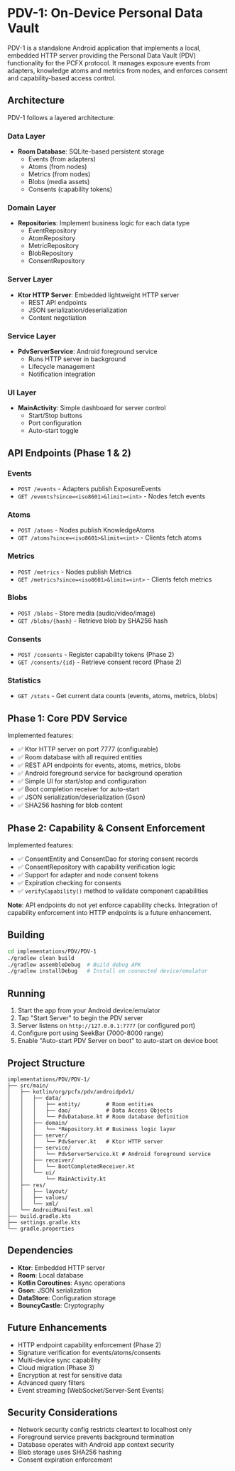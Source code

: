# PDV-1: On-Device Personal Data Vault

PDV-1 is a standalone Android application that implements a local, embedded HTTP server providing the Personal Data Vault (PDV) functionality for the PCFX protocol. It manages exposure events from adapters, knowledge atoms and metrics from nodes, and enforces consent and capability-based access control.

## Architecture

PDV-1 follows a layered architecture:

### Data Layer
- **Room Database**: SQLite-based persistent storage
  - Events (from adapters)
  - Atoms (from nodes)
  - Metrics (from nodes)
  - Blobs (media assets)
  - Consents (capability tokens)

### Domain Layer
- **Repositories**: Implement business logic for each data type
  - EventRepository
  - AtomRepository
  - MetricRepository
  - BlobRepository
  - ConsentRepository

### Server Layer
- **Ktor HTTP Server**: Embedded lightweight HTTP server
  - REST API endpoints
  - JSON serialization/deserialization
  - Content negotiation

### Service Layer
- **PdvServerService**: Android foreground service
  - Runs HTTP server in background
  - Lifecycle management
  - Notification integration

### UI Layer
- **MainActivity**: Simple dashboard for server control
  - Start/Stop buttons
  - Port configuration
  - Auto-start toggle

## API Endpoints (Phase 1 & 2)

### Events
- `POST /events` - Adapters publish ExposureEvents
- `GET /events?since=<iso8601>&limit=<int>` - Nodes fetch events

### Atoms
- `POST /atoms` - Nodes publish KnowledgeAtoms
- `GET /atoms?since=<iso8601>&limit=<int>` - Clients fetch atoms

### Metrics
- `POST /metrics` - Nodes publish Metrics
- `GET /metrics?since=<iso8601>&limit=<int>` - Clients fetch metrics

### Blobs
- `POST /blobs` - Store media (audio/video/image)
- `GET /blobs/{hash}` - Retrieve blob by SHA256 hash

### Consents
- `POST /consents` - Register capability tokens (Phase 2)
- `GET /consents/{id}` - Retrieve consent record (Phase 2)

### Statistics
- `GET /stats` - Get current data counts (events, atoms, metrics, blobs)

## Phase 1: Core PDV Service

Implemented features:
- ✅ Ktor HTTP server on port 7777 (configurable)
- ✅ Room database with all required entities
- ✅ REST API endpoints for events, atoms, metrics, blobs
- ✅ Android foreground service for background operation
- ✅ Simple UI for start/stop and configuration
- ✅ Boot completion receiver for auto-start
- ✅ JSON serialization/deserialization (Gson)
- ✅ SHA256 hashing for blob content

## Phase 2: Capability & Consent Enforcement

Implemented features:
- ✅ ConsentEntity and ConsentDao for storing consent records
- ✅ ConsentRepository with capability verification logic
- ✅ Support for adapter and node consent tokens
- ✅ Expiration checking for consents
- ✅ `verifyCapability()` method to validate component capabilities

**Note**: API endpoints do not yet enforce capability checks. Integration of capability enforcement into HTTP endpoints is a future enhancement.

## Building

```bash
cd implementations/PDV/PDV-1
./gradlew clean build
./gradlew assembleDebug  # Build debug APK
./gradlew installDebug   # Install on connected device/emulator
```

## Running

1. Start the app from your Android device/emulator
2. Tap "Start Server" to begin the PDV server
3. Server listens on `http://127.0.0.1:7777` (or configured port)
4. Configure port using SeekBar (7000-8000 range)
5. Enable "Auto-start PDV Server on boot" to auto-start on device boot

## Project Structure

```
implementations/PDV/PDV-1/
├── src/main/
│   ├── kotlin/org/pcfx/pdv/androidpdv1/
│   │   ├── data/
│   │   │   ├── entity/        # Room entities
│   │   │   ├── dao/           # Data Access Objects
│   │   │   └── PdvDatabase.kt # Room database definition
│   │   ├── domain/
│   │   │   └── *Repository.kt # Business logic layer
│   │   ├── server/
│   │   │   └── PdvServer.kt   # Ktor HTTP server
│   │   ├── service/
│   │   │   └── PdvServerService.kt # Android foreground service
│   │   ├── receiver/
│   │   │   └── BootCompletedReceiver.kt
│   │   └── ui/
│   │       └── MainActivity.kt
│   ├── res/
│   │   ├── layout/
│   │   ├── values/
│   │   └── xml/
│   └── AndroidManifest.xml
├── build.gradle.kts
├── settings.gradle.kts
└── gradle.properties
```

## Dependencies

- **Ktor**: Embedded HTTP server
- **Room**: Local database
- **Kotlin Coroutines**: Async operations
- **Gson**: JSON serialization
- **DataStore**: Configuration storage
- **BouncyCastle**: Cryptography

## Future Enhancements

- HTTP endpoint capability enforcement (Phase 2)
- Signature verification for events/atoms/consents
- Multi-device sync capability
- Cloud migration (Phase 3)
- Encryption at rest for sensitive data
- Advanced query filters
- Event streaming (WebSocket/Server-Sent Events)

## Security Considerations

- Network security config restricts cleartext to localhost only
- Foreground service prevents background termination
- Database operates with Android app context security
- Blob storage uses SHA256 hashing
- Consent expiration enforcement

